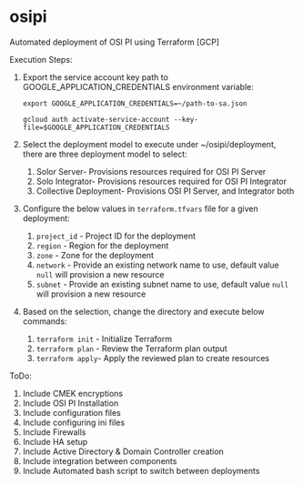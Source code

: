 # osipi
Automated deployment of OSI PI using Terraform [GCP]

Execution Steps:
1. Export the service account key path to  GOOGLE_APPLICATION_CREDENTIALS environment variable:
    ```
    export GOOGLE_APPLICATION_CREDENTIALS=~/path-to-sa.json

    gcloud auth activate-service-account --key-file=$GOOGLE_APPLICATION_CREDENTIALS
    ```
2. Select the deployment model to execute under ~/osipi/deployment, there are three deployment model to select:
    1. Solor Server- Provisions resources required for OSI PI Server
    2. Solo Integrator- Provisions resources required for OSI PI Integrator
    3. Collective Deployment- Provisions OSI PI Server, and Integrator both

3. Configure the below values in `terraform.tfvars` file for a given deployment:
    1. `project_id` - Project ID for the deployment
    2. `region` - Region for the deployment
    3. `zone` - Zone for the deployment
    4. `network` - Provide an existing network name to use, default value `null` will provision a new resource
    5. `subnet` - Provide an existing subnet name to use, default value `null` will provision a new resource
    
4. Based on the selection, change the directory and execute below commands:
    1. `terraform init` - Initialize Terraform
    2. `terraform plan` - Review the Terraform plan output
    3. `terraform apply`- Apply the reviewed plan to create resources

ToDo:
1. Include CMEK encryptions
2. Include OSI PI Installation
3. Include configuration files
4. Include configuring ini files
5. Include Firewalls
6. Include HA setup
7. Include Active Directory & Domain Controller creation
8. Include integration between components
9. Include Automated bash script to switch between deployments